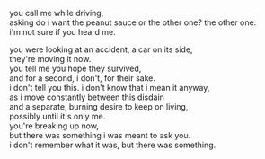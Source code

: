 you call me while driving,\
asking do i want the peanut sauce or the other one? the other one.\
i'm not sure if you heard me.



you were looking at an accident, a car on its side,\
they're moving it now.\
you tell me you hope they survived,\
and for a second, i don't, for their sake.\
i don't tell you this. i don't know that i mean it anyway,\
as i move constantly between this disdain\
and a separate, burning desire to keep on living,\
possibly until it's only me.\
you're breaking up now,\
but there was something i was meant to ask you.\
i don't remember what it was, but there was something.